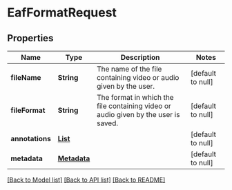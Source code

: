 # EafFormatRequest
## Properties

Name | Type | Description | Notes
------------ | ------------- | ------------- | -------------
**fileName** | **String** | The name of the file containing video or audio given by the user. | [default to null]
**fileFormat** | **String** | The format in which the file containing video or audio given by the user is saved. | [default to null]
**annotations** | [**List**](Annotation.md) |  | [default to null]
**metadata** | [**Metadata**](Metadata.md) |  | [default to null]

[[Back to Model list]](../README.md#documentation-for-models) [[Back to API list]](../README.md#documentation-for-api-endpoints) [[Back to README]](../README.md)

